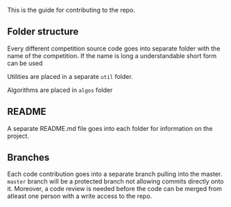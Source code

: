 This is the guide for contributing to the repo.

## Folder structure

Every different competition source code goes into separate folder with the name of the competition. If the name is long a understandable 
short form can be used

Utilities are placed in a separate `util` folder.

Algorithms are placed in `algos` folder

## README

A separate README.md file goes into each folder for information on the project. 

## Branches

Each code contribution goes into a separate branch pulling into the master.  `master` branch will be a protected branch not allowing 
commits directly onto it. Moreover, a code review is needed before the code can be merged from atleast one person with a write access to 
the repo. 
